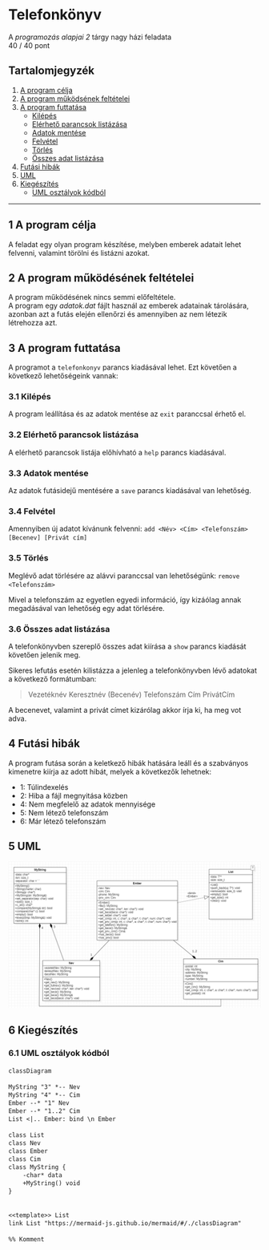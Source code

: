 # Telefonkönyv

A *programozás alapjai 2* tárgy nagy házi feladata  
40 / 40 pont

## Tartalomjegyzék

1. [A program célja](#1-A-program-célja)
2. [A program működsének feltételei](#2-A-program-működésének-feltételei)
3. [A program futtatása](#3-A-program-futtatása)
    * [Kilépés](#31-Kilépés)
    * [Elérhető parancsok listázása](#32-Elérhető-parancsok-listázása)
    * [Adatok mentése](#33-Adatok-mentése)
    * [Felvétel](#34-Felvétel)
    * [Törlés](#35-Törlés)
    * [Összes adat listázása](#36-Összes-adat-listázása)
4. [Futási hibák](#4-Futási-hibák)
5. [UML](#5-uml)
6. [Kiegészítés](#6-kiegészítés)
    * [UML osztályok kódból](#61-uml-osztályok-kódóbl)



---

## 1 A program célja

A feladat egy olyan program készítése, melyben emberek adatait lehet felvenni, valamint törölni és listázni azokat.

## 2 A program működésének feltételei

A program működésének nincs semmi előfeltétele.  
A program egy *adatok.dat* fájlt használ az emberek adatainak tárolására, azonban azt a futás elején ellenőrzi és amennyiben az nem létezik létrehozza azt.

## 3 A program futtatása

A programot a `telefonkonyv` parancs kiadásával lehet. Ezt követően a következő lehetőségeink vannak:

### 3.1 Kilépés

A program leállítása és az adatok mentése az `exit` paranccsal érhető el.

### 3.2 Elérhető parancsok listázása

A elérhető parancsok listája előhívható a `help` parancs kiadásával.

### 3.3 Adatok mentése

Az adatok futásidejű mentésére a `save` parancs kiadásával van lehetőség.

### 3.4 Felvétel

Amennyiben új adatot kívánunk felvenni:
`add <Név> <Cím> <Telefonszám> [Becenev] [Privát cím]`

### 3.5 Törlés

Meglévő adat törlésére az alávvi paranccsal van lehetőségünk:
`remove <Telefonszám>`  

Mivel a telefonszám az egyetlen egyedi információ, így kizáólag annak megadásával van lehetőség egy adat törlésére.  

### 3.6 Összes adat listázása

A telefonkönyvben szereplő összes adat kiírása a `show` parancs kiadását követően jelenik meg.

Sikeres lefutás esetén kilistázza a jelenleg a telefonkönyvben lévő adatokat a következő formátumban:  
>Vezetéknév Keresztnév (Becenév) Telefonszám Cím PrivátCím

A becenevet, valamint a privát címet kizárólag akkor írja ki, ha meg vot adva.

## 4 Futási hibák

A program futása során a keletkező hibák hatására leáll és a szabványos kimenetre kiírja az adott hibát, melyek a következők lehetnek:
- 1: Túlindexelés
- 2: Hiba a fájl megnyitása közben
- 4: Nem megfelelő az adatok mennyisége
- 5: Nem létező telefonszám
- 6: Már létező telefonszám

## 5 UML

![A program UML abraja](./UML.png "UML")

## 6 Kiegészítés

### 6.1 UML osztályok kódból

```mermaid
classDiagram

MyString "3" *-- Nev
MyString "4" *-- Cim
Ember --* "1" Nev
Ember --* "1..2" Cim
List <|.. Ember: bind \n Ember

class List
class Nev
class Ember
class Cim
class MyString {
    -char* data
    +MyString() void
}


<<template>> List
link List "https://mermaid-js.github.io/mermaid/#/./classDiagram"

%% Komment
```